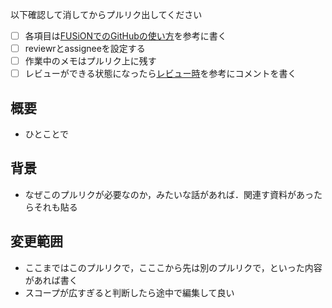 以下確認して消してからプルリク出してください
- [ ] 各項目は[FUSiONでのGitHubの使い方](/how_to_use_github.md)を参考に書く
- [ ] reviewrとassigneeを設定する
- [ ] 作業中のメモはプルリク上に残す
- [ ] レビューができる状態になったら[レビュー時](/how_to_use_github.md#レビュー時)を参考にコメントを書く

## 概要
- ひとことで
## 背景
  - なぜこのプルリクが必要なのか，みたいな話があれば．関連す資料があったらそれも貼る
## 変更範囲
- ここまではこのプルリクで，こここから先は別のプルリクで，といった内容があれば書く
- スコープが広すぎると判断したら途中で編集して良い

